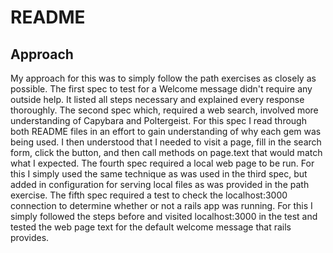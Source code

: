 README
===
Approach
---
My approach for this was to simply follow the path exercises as closely as possible. The first spec to test for a Welcome message didn't require any outside help. It listed all steps necessary and explained every response thoroughly.
The second spec which, required a web search, involved more understanding of Capybara and Poltergeist. For this spec I read through both README files in an effort to gain understanding of why each gem was being used.
I then understood that I needed to visit a page, fill in the search form, click the button, and then call methods on page.text that would match what I expected. The fourth spec required a local web page to be run. For this I simply used the same technique as was used in the third spec, but added in configuration for serving local files as was provided in the path exercise.
The fifth spec required a test to check the localhost:3000 connection to determine whether or not a rails app was running. For this I simply followed the steps before and visited localhost:3000 in the test and tested the web page text for the default welcome message that rails provides.